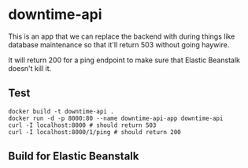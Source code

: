 # downtime-api

This is an app that we can replace the backend with during things like database maintenance so that it'll return 503
without going haywire.

It will return 200 for a ping endpoint to make sure that Elastic Beanstalk doesn't kill it.

## Test

```
docker build -t downtime-api .
docker run -d -p 8000:80 --name downtime-api-app downtime-api
curl -I localhost:8000 # should return 503
curl -I localhost:8000/1/ping # should return 200  
```

## Build for Elastic Beanstalk
